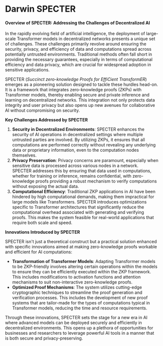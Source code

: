# Darwin SPECTER

#### Overview of SPECTER: Addressing the Challenges of Decentralized AI

In the rapidly evolving field of artificial intelligence, the deployment of large-scale Transformer models in decentralized networks presents a unique set of challenges. These challenges primarily revolve around ensuring the security, privacy, and efficiency of data and computations spread across potentially untrusted environments. Traditional methods often fall short in providing the necessary guarantees, especially in terms of computational efficiency and data privacy, which are crucial for widespread adoption in sensitive applications.

SPECTER (_Succinct zero-knowledge Proofs for EffiCient TransformER_) emerges as a pioneering solution designed to tackle these hurdles head-on. It is a framework that integrates zero-knowledge proofs (ZKPs) with Transformer models, thereby enabling secure and private inference and learning on decentralized networks. This integration not only protects data integrity and user privacy but also opens up new avenues for collaborative AI without compromising on security.

**Key Challenges Addressed by SPECTER**

1. **Security in Decentralized Environments**: SPECTER enhances the security of AI operations in decentralized settings where multiple untrusted parties are involved. By utilizing ZKPs, it ensures that all computations are performed correctly without revealing any underlying data or proprietary information, even to the computation nodes themselves.
2. **Privacy Preservation**: Privacy concerns are paramount, especially when sensitive data is processed across various nodes in a network. SPECTER addresses this by ensuring that data used in computations, whether for training or inference, remains confidential, with zero-knowledge proofs providing a robust mechanism to verify computations without exposing the actual data.
3. **Computational Efficiency**: Traditional ZKP applications in AI have been hindered by high computational demands, making them impractical for large models like Transformers. SPECTER introduces optimizations specific to Transformer architectures that significantly reduce the computational overhead associated with generating and verifying proofs. This makes the system feasible for real-world applications that require both scale and speed.

**Innovations Introduced by SPECTER**

SPECTER isn't just a theoretical construct but a practical solution enhanced with specific innovations aimed at making zero-knowledge proofs workable and efficient for AI computations:

* **Transformation of Transformer Models**: Adapting Transformer models to be ZKP-friendly involves altering certain operations within the models to ensure they can be efficiently executed within the ZKP framework. This includes modifications to activation functions and attention mechanisms to suit non-interactive zero-knowledge proofs.
* **Optimized Proof Mechanisms**: The system utilizes cutting-edge cryptographic techniques to streamline the proof generation and verification processes. This includes the development of new proof systems that are tailor-made for the types of computations typical in Transformer models, reducing the time and resource requirements.

Through these innovations, SPECTER sets the stage for a new era in AI where advanced models can be deployed securely and efficiently in decentralized environments. This opens up a plethora of opportunities for businesses and researchers to leverage powerful AI tools in a manner that is both secure and privacy-preserving.
